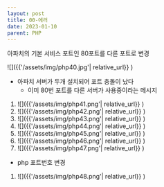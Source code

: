 ```yaml
---
layout: post
title: 00-에러
date: 2023-01-10
parent: PHP
---
```


아파치의 기본 서비스 포트인 80포트를 다른 포트로 변경

![]({{'/assets/img/php40.jpg'| relative_url}} )

+ 아파치 서버가 두개 설치되어 포트 충돌이 났다
  +  이미 80번 포트를 다른 서버가 사용중이라는 메시지 

1. ![]({{'/assets/img/php41.png'| relative_url}} )
1. ![]({{'/assets/img/php42.png'| relative_url}} )
1. ![]({{'/assets/img/php43.png'| relative_url}} )
1. ![]({{'/assets/img/php44.png'| relative_url}} )
1. ![]({{'/assets/img/php45.png'| relative_url}} )
1. ![]({{'/assets/img/php46.png'| relative_url}} )
1. ![]({{'/assets/img/php47.png'| relative_url}} )
  + php 포트번호 변경
1. ![]({{'/assets/img/php48.png'| relative_url}} )

